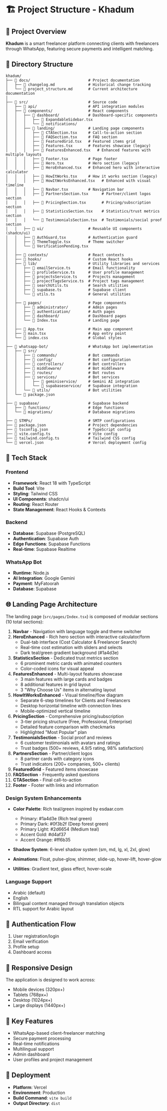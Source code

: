 # 🏗️ Project Structure - Khadum

## 📁 Project Overview

**Khadum** is a smart freelancer platform connecting clients with freelancers through WhatsApp, featuring secure payments and intelligent matching.

## 📂 Directory Structure

```
khadum/
├── 📁 docs/                          # Project documentation
│   ├── 📄 changelog.md               # Historical change tracking
│   └── 📄 project_structure.md       # Current architecture documentation
│
├── 📁 src/                           # Source code
│   ├── 📁 api/                       # API integration modules
│   ├── 📁 components/                # React components
│   │   ├── 📁 dashboard/             # Dashboard-specific components
│   │   │   ├── 📄 ExpandableSidebar.tsx
│   │   │   └── 📁 notifications/
│   │   ├── 📁 landing/               # Landing page components
│   │   │   ├── 📄 CTASection.tsx     # Call-to-action section
│   │   │   ├── 📄 FAQSection.tsx     # FAQ section
│   │   │   ├── 📄 FeaturedGrid.tsx   # Featured items grid
│   │   │   ├── 📄 Features.tsx       # Features showcase (legacy)
│   │   │   ├── 📄 FeaturesEnhanced.tsx   # Enhanced features with multiple layouts
│   │   │   ├── 📄 Footer.tsx         # Page footer
│   │   │   ├── 📄 Hero.tsx           # Hero section (legacy)
│   │   │   ├── 📄 HeroEnhanced.tsx   # Enhanced hero with interactive calculator
│   │   │   ├── 📄 HowItWorks.tsx     # How it works section (legacy)
│   │   │   ├── 📄 HowItWorksEnhanced.tsx   # Enhanced with visual timeline
│   │   │   ├── 📄 Navbar.tsx         # Navigation bar
│   │   │   ├── 📄 PartnersSection.tsx      # Partner/client logos section
│   │   │   ├── 📄 PricingSection.tsx       # Pricing/subscription section
│   │   │   ├── 📄 StatisticsSection.tsx    # Statistics/trust metrics section
│   │   │   └── 📄 TestimonialsSection.tsx  # Testimonials/social proof section
│   │   ├── 📁 ui/                    # Reusable UI components (shadcn/ui)
│   │   ├── 📄 AuthGuard.tsx          # Authentication guard
│   │   ├── 📄 ThemeToggle.tsx        # Theme switcher
│   │   └── 📄 VerificationPending.tsx
│   │
│   ├── 📁 contexts/                  # React contexts
│   ├── 📁 hooks/                     # Custom React hooks
│   ├── 📁 lib/                       # Utility libraries and services
│   │   ├── 📄 emailService.ts        # Email functionality
│   │   ├── 📄 profileService.ts      # User profile management
│   │   ├── 📄 projectsService.ts     # Projects management
│   │   ├── 📄 projectTagsService.ts  # Project tags management
│   │   ├── 📄 searchUtils.ts         # Search utilities
│   │   ├── 📄 supabase.ts            # Supabase client
│   │   └── 📄 utils.ts               # General utilities
│   │
│   ├── 📁 pages/                     # Page components
│   │   ├── 📁 administrator/         # Admin pages
│   │   ├── 📁 authentication/        # Auth pages
│   │   ├── 📁 dashboard/             # Dashboard pages
│   │   └── 📄 Index.tsx              # Landing page
│   │
│   ├── 📄 App.tsx                    # Main app component
│   ├── 📄 main.tsx                   # App entry point
│   └── 📄 index.css                  # Global styles
│
├── 📁 whatsapp-bot/                  # WhatsApp bot implementation
│   ├── 📁 src/
│   │   ├── 📁 commands/              # Bot commands
│   │   ├── 📁 config/                # Bot configuration
│   │   ├── 📁 controllers/           # Bot controllers
│   │   ├── 📁 middleware/            # Bot middleware
│   │   ├── 📁 routes/                # Bot routes
│   │   ├── 📁 services/              # Bot services
│   │   │   ├── 📁 geminiservice/     # Gemini AI integration
│   │   │   └── 📁 supabaseservice/   # Supabase integration
│   │   └── 📁 utils/                 # Bot utilities
│   └── 📄 package.json
│
├── 📁 supabase/                      # Supabase backend
│   ├── 📁 functions/                 # Edge functions
│   └── 📁 migrations/                # Database migrations
│
├── 📁 STMPs/                         # SMTP configurations
├── 📄 package.json                   # Project dependencies
├── 📄 tsconfig.json                  # TypeScript config
├── 📄 vite.config.ts                 # Vite config
├── 📄 tailwind.config.ts             # Tailwind CSS config
└── 📄 vercel.json                    # Vercel deployment config
```

## 🎨 Tech Stack

### Frontend
- **Framework**: React 18 with TypeScript
- **Build Tool**: Vite
- **Styling**: Tailwind CSS
- **UI Components**: shadcn/ui
- **Routing**: React Router
- **State Management**: React Hooks & Contexts

### Backend
- **Database**: Supabase (PostgreSQL)
- **Authentication**: Supabase Auth
- **Edge Functions**: Supabase Functions
- **Real-time**: Supabase Realtime

### WhatsApp Bot
- **Runtime**: Node.js
- **AI Integration**: Google Gemini
- **Payment**: MyFatoorah
- **Database**: Supabase

## 🌐 Landing Page Architecture

The landing page (`src/pages/Index.tsx`) is composed of modular sections (10 total sections):

1. **Navbar** - Navigation with language toggle and theme switcher
2. **HeroEnhanced** - Rich hero section with interactive calculator/form
   - Dual-tab interface (Cost Calculator & Freelancer Search)
   - Real-time cost estimation with sliders and selects
   - Dark teal/green gradient background (#1a4d3e)
3. **StatisticsSection** - Dedicated trust metrics section
   - 6 prominent metric cards with animated counters
   - Color-coded icons for visual appeal
4. **FeaturesEnhanced** - Multi-layout features showcase
   - 3 main features with large cards and badges
   - 8 additional features in grid layout
   - 3 "Why Choose Us" items in alternating layout
5. **HowItWorksEnhanced** - Visual timeline/flow diagram
   - Separate 6-step timelines for Clients and Freelancers
   - Desktop horizontal timeline with connection lines
   - Mobile-optimized vertical timeline
6. **PricingSection** - Comprehensive pricing/subscription
   - 3-tier pricing structure (Free, Professional, Enterprise)
   - Detailed feature comparison with checkmarks
   - Highlighted "Most Popular" plan
7. **TestimonialsSection** - Social proof and reviews
   - 6 customer testimonials with avatars and ratings
   - Trust badges (500+ reviews, 4.9/5 rating, 98% satisfaction)
8. **PartnersSection** - Partner/client logos
   - 8 partner cards with category icons
   - Trust indicators (200+ companies, 500+ clients)
9. **FeaturedGrid** - Featured items showcase
10. **FAQSection** - Frequently asked questions
11. **CTASection** - Final call-to-action
12. **Footer** - Footer with links and information

### Design System Enhancements
- **Color Palette**: Rich teal/green inspired by esdaar.com
  - Primary: #1a4d3e (Rich teal green)
  - Primary Dark: #0f3b2f (Deep forest green)
  - Primary Light: #2d6654 (Medium teal)
  - Accent Gold: #d4af37
  - Accent Orange: #ff6b35

- **Shadow System**: 6-level shadow system (sm, md, lg, xl, 2xl, glow)
- **Animations**: Float, pulse-glow, shimmer, slide-up, hover-lift, hover-glow
- **Utilities**: Gradient text, glass effect, hover-scale

### Language Support
- Arabic (default)
- English
- Bilingual content managed through translation objects
- RTL support for Arabic layout

## 🔐 Authentication Flow

1. User registration/login
2. Email verification
3. Profile setup
4. Dashboard access

## 📱 Responsive Design

The application is designed to work across:
- Mobile devices (320px+)
- Tablets (768px+)
- Desktop (1024px+)
- Large displays (1440px+)

## 🎯 Key Features

- WhatsApp-based client-freelancer matching
- Secure payment processing
- Real-time notifications
- Multilingual support
- Admin dashboard
- User profiles and project management

## 🚀 Deployment

- **Platform**: Vercel
- **Environment**: Production
- **Build Command**: `vite build`
- **Output Directory**: `dist`
